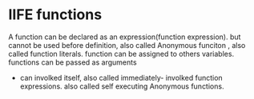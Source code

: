 # IIFE functions
A function can be declared as an expression(function expression).
but cannot be used before definition, also called Anonymous funciton , also called  function literals.
function can be assigned to others variables.
functions can be passed  as arguments 
- can involked itself, also called immediately- involked function expressions. also called self executing Anonymous functions.